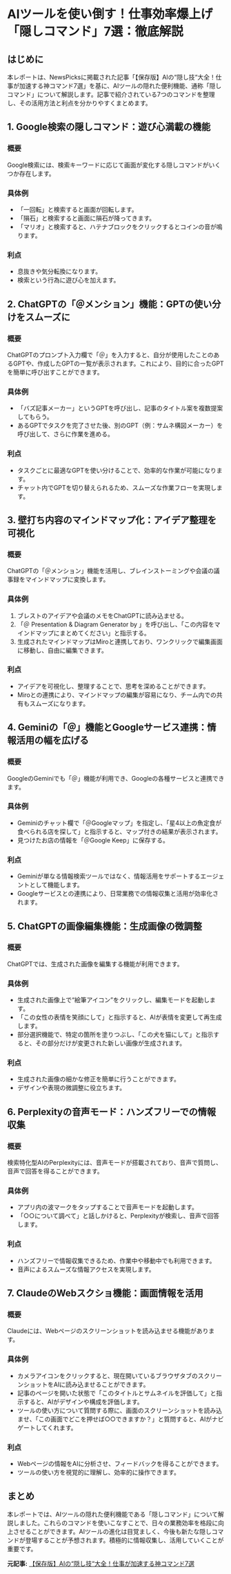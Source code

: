 # AIツールを使い倒す！仕事効率爆上げ「隠しコマンド」7選：徹底解説

## はじめに

本レポートは、NewsPicksに掲載された記事「【保存版】AIの“隠し技“大全！仕事が加速する神コマンド7選」を基に、AIツールの隠れた便利機能、通称「隠しコマンド」について解説します。記事で紹介されている7つのコマンドを整理し、その活用方法と利点を分かりやすくまとめます。

## 1. Google検索の隠しコマンド：遊び心満載の機能

### 概要

Google検索には、検索キーワードに応じて画面が変化する隠しコマンドがいくつか存在します。

### 具体例

* 「一回転」と検索すると画面が回転します。
* 「隕石」と検索すると画面に隕石が降ってきます。
* 「マリオ」と検索すると、ハテナブロックをクリックするとコインの音が鳴ります。

### 利点

* 息抜きや気分転換になります。
* 検索という行為に遊び心を加えます。

## 2. ChatGPTの「＠メンション」機能：GPTの使い分けをスムーズに

### 概要

ChatGPTのプロンプト入力欄で「＠」を入力すると、自分が使用したことのあるGPTや、作成したGPTの一覧が表示されます。これにより、目的に合ったGPTを簡単に呼び出すことができます。

### 具体例

* 「バズ記事メーカー」というGPTを呼び出し、記事のタイトル案を複数提案してもらう。
* あるGPTでタスクを完了させた後、別のGPT（例：サムネ構図メーカー）を呼び出して、さらに作業を進める。

### 利点

* タスクごとに最適なGPTを使い分けることで、効率的な作業が可能になります。
* チャット内でGPTを切り替えられるため、スムーズな作業フローを実現します。

## 3. 壁打ち内容のマインドマップ化：アイデア整理を可視化

### 概要

ChatGPTの「＠メンション」機能を活用し、ブレインストーミングや会議の議事録をマインドマップに変換します。

### 具体例

1. ブレストのアイデアや会議のメモをChatGPTに読み込ませる。
2. 「＠ Presentation & Diagram Generator by <ShowMe >」を呼び出し、「この内容をマインドマップにまとめてください」と指示する。
3. 生成されたマインドマップはMiroと連携しており、ワンクリックで編集画面に移動し、自由に編集できます。

### 利点

* アイデアを可視化し、整理することで、思考を深めることができます。
* Miroとの連携により、マインドマップの編集が容易になり、チーム内での共有もスムーズになります。

## 4. Geminiの「＠」機能とGoogleサービス連携：情報活用の幅を広げる

### 概要

GoogleのGeminiでも「＠」機能が利用でき、Googleの各種サービスと連携できます。

### 具体例

* Geminiのチャット欄で「＠Googleマップ」を指定し、「星4以上の魚定食が食べられる店を探して」と指示すると、マップ付きの結果が表示されます。
* 見つけたお店の情報を「＠Google Keep」に保存する。

### 利点

* Geminiが単なる情報検索ツールではなく、情報活用をサポートするエージェントとして機能します。
* Googleサービスとの連携により、日常業務での情報収集と活用が効率化されます。

## 5. ChatGPTの画像編集機能：生成画像の微調整

### 概要

ChatGPTでは、生成された画像を編集する機能が利用できます。

### 具体例

* 生成された画像上で“絵筆アイコン”をクリックし、編集モードを起動します。
* 「この女性の表情を笑顔にして」と指示すると、AIが表情を変更して再生成します。
* 部分選択機能で、特定の箇所を塗りつぶし、「この犬を猫にして」と指示すると、その部分だけが変更された新しい画像が生成されます。

### 利点

* 生成された画像の細かな修正を簡単に行うことができます。
* デザインや表現の微調整に役立ちます。

## 6. Perplexityの音声モード：ハンズフリーでの情報収集

### 概要

検索特化型AIのPerplexityには、音声モードが搭載されており、音声で質問し、音声で回答を得ることができます。

### 具体例

* アプリ内の波マークをタップすることで音声モードを起動します。
* 「○○について調べて」と話しかけると、Perplexityが検索し、音声で回答します。

### 利点

* ハンズフリーで情報収集できるため、作業中や移動中でも利用できます。
* 音声によるスムーズな情報アクセスを実現します。

## 7. ClaudeのWebスクショ機能：画面情報を活用

### 概要

Claudeには、Webページのスクリーンショットを読み込ませる機能があります。

### 具体例

* カメラアイコンをクリックすると、現在開いているブラウザタブのスクリーンショットをAIに読み込ませることができます。
* 記事のページを開いた状態で「このタイトルとサムネイルを評価して」と指示すると、AIがデザインや構成を評価します。
* ツールの使い方について質問する際に、画面のスクリーンショットを読み込ませ、「この画面でどこを押せば○○できますか？」と質問すると、AIがナビゲートしてくれます。

### 利点

* Webページの情報をAIに分析させ、フィードバックを得ることができます。
* ツールの使い方を視覚的に理解し、効率的に操作できます。

## まとめ

本レポートでは、AIツールの隠れた便利機能である「隠しコマンド」について解説しました。これらのコマンドを使いこなすことで、日々の業務効率を格段に向上させることができます。AIツールの進化は目覚ましく、今後も新たな隠しコマンドが登場することが予想されます。積極的に情報収集し、活用していくことが重要です。


**元記事:** [【保存版】AIの“隠し技“大全！仕事が加速する神コマンド7選](https://newspicks.com/news/14020957/body/)